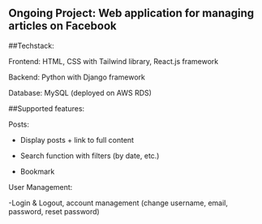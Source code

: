## Ongoing Project: Web application for managing articles on Facebook 

##Techstack:

Frontend: HTML, CSS with Tailwind library, React.js framework 

Backend: Python with Django framework

Database: MySQL (deployed on AWS RDS)

##Supported features:

Posts: 

- Display posts + link to full content

- Search function with filters (by date, etc.)

- Bookmark

User Management:

-Login & Logout, account management (change username, email, password, reset password)

